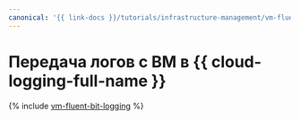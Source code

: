```yaml
---
canonical: '{{ link-docs }}/tutorials/infrastructure-management/vm-fluent-bit-logging'
---
```


# Передача логов с ВМ в {{ cloud-logging-full-name }}

{% include [vm-fluent-bit-logging](../../_tutorials/security/vm-fluent-bit-logging.md) %}
